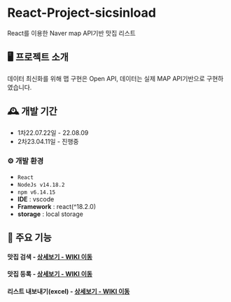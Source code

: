 # React-Project-sicsinload
React를 이용한 Naver map API기반 맛집 리스트


## 🖥️ 프로젝트 소개
데이터 최신화를 위해 맵 구현은 Open API, 데이터는 실제 MAP API기반으로 구현하였습니다.
<br>

## 🕰️ 개발 기간
* 1차22.07.22일 - 22.08.09
* 2차23.04.11일 - 진행중

### ⚙️ 개발 환경
- `React`
- `NodeJs v14.18.2`
- `npm v6.14.15`
- **IDE** : vscode
- **Framework** : react(^18.2.0)
- **storage** : local storage

## 📌 주요 기능
#### 맛집 검색 - <a href="https://github.com/chaehyuenwoo/SpringBoot-Project-MEGABOX/wiki/%EC%A3%BC%EC%9A%94-%EA%B8%B0%EB%8A%A5-%EC%86%8C%EA%B0%9C(Login)" >상세보기 - WIKI 이동</a>

#### 맛집 등록 - <a href="https://github.com/chaehyuenwoo/SpringBoot-Project-MEGABOX/wiki/%EC%A3%BC%EC%9A%94-%EA%B8%B0%EB%8A%A5-%EC%86%8C%EA%B0%9C(Member)" >상세보기 - WIKI 이동</a>

#### 리스트 내보내기(excel) - <a href="https://github.com/chaehyuenwoo/SpringBoot-Project-MEGABOX/wiki/%EC%A3%BC%EC%9A%94-%EA%B8%B0%EB%8A%A5-%EC%86%8C%EA%B0%9C(Member)" >상세보기 - WIKI 이동</a>



